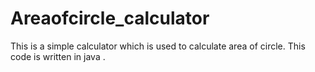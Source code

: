 # Areaofcircle_calculator
This is a simple calculator which is used to calculate area of circle.
This code is written in java .
